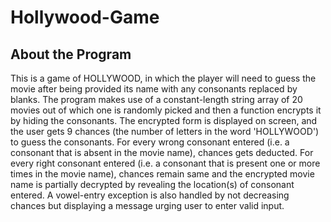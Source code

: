 # Hollywood-Game

## About the Program

This is a game of HOLLYWOOD, in which the player will need to guess the movie after being provided its name with any consonants replaced by blanks. The program makes use of a constant-length string array of 20 movies out of which one is randomly picked and then a function encrypts it by hiding the consonants. The encrypted form is displayed on screen, and the user gets 9 chances (the number of letters in the word 'HOLLYWOOD') to guess the consonants. For every wrong consonant entered (i.e. a consonant that is absent in the movie name), chances gets deducted. For every right consonant entered (i.e. a consonant that is present one or more times in the movie name), chances remain same and the encrypted movie name is partially decrypted by revealing the location(s) of consonant entered. A vowel-entry exception is also handled by not decreasing chances but displaying a message urging user to enter valid input.
